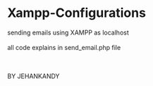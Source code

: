 # Xampp-Configurations
sending emails using XAMPP as localhost
<br><br>
  all code explains in send_email.php
  file
  
  <br>


<br>
BY JEHANKANDY
